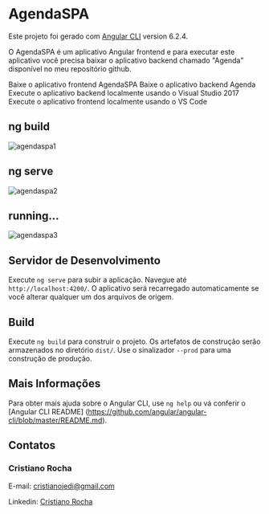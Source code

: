 # AgendaSPA

Este projeto foi gerado com [Angular CLI](https://github.com/angular/angular-cli) version 6.2.4.

O AgendaSPA é um aplicativo Angular frontend e para executar este aplicativo você precisa baixar o aplicativo backend chamado "Agenda" disponível no meu repositório github.

Baixe o aplicativo frontend AgendaSPA
Baixe o aplicativo backend Agenda
Execute o aplicativo backend localmente usando o Visual Studio 2017
Execute o aplicativo frontend localmente usando o VS Code

## ng build

![agendaspa1](https://user-images.githubusercontent.com/32333301/48852230-10f16b80-ed94-11e8-92fd-434515d62258.png)

## ng serve

![agendaspa2](https://user-images.githubusercontent.com/32333301/48852276-26ff2c00-ed94-11e8-8847-2f13f31eacc3.png)

## running...

![agendaspa3](https://user-images.githubusercontent.com/32333301/48852289-2c5c7680-ed94-11e8-9cd0-89b0c4edf6c8.png)

## Servidor de Desenvolvimento

Execute `ng serve` para subir a aplicação. Navegue até `http://localhost:4200/`. O aplicativo será recarregado automaticamente se você alterar qualquer um dos arquivos de origem.

## Build

Execute `ng build` para construir o projeto. Os artefatos de construção serão armazenados no diretório `dist/`. Use o sinalizador `--prod` para uma construção de produção.

## Mais Informações

Para obter mais ajuda sobre o Angular CLI, use `ng help` ou vá conferir o [Angular CLI README] (https://github.com/angular/angular-cli/blob/master/README.md).

## Contatos

### Cristiano Rocha

E-mail: cristianojedi@gmail.com

Linkedin: <a href="https://www.linkedin.com/in/cristiano-m%C3%A1rio-de-ara%C3%BAjo-rocha-548367160/" target="_blank">Cristiano Rocha</a>

